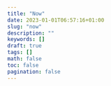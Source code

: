 ```yaml
---
title: "Now"
date: 2023-01-01T06:57:16+01:00
slug: "now"
description: ""
keywords: []
draft: true
tags: []
math: false
toc: false
pagination: false
---
```


